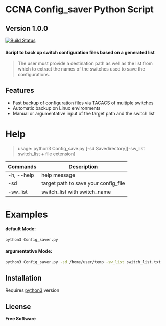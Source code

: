 # CCNA Config_saver Python Script
## Version 1.0.0
[![Build Status](https://travis-ci.org/joemccann/dillinger.svg?branch=master)](https://github.com/Inexus2311)

#### Script to back up switch configuration files based on a generated list

> The user must provide a destination path as well as the list from which to extract the names of the switches used to save the configurations.


## Features
- Fast backup of configuration files via TACACS of multiple switches
- Automatic backup on Linux environments
- Manual or argumentative input of the target path and the switch list


# Help
> usage: python3 Config_save.py [-sd Savedirectory][-sw_list switch_list + file extension]

| Commands | Description |
| ------ | ------ |
| -h, --help | help message |
| -sd | target path to save your config_file  |
| -sw_list| switch_list with switch_name |

# Examples

#### default Mode:
```sh
python3 Config_saver.py
````
####  argumentative Mode:

```sh
python3 Config_saver.py -sd /home/user/temp -sw_list switch_list.txt
````

## Installation

Requires [python3](https://www.python.org/downloads/) version



## License
**Free Software**


